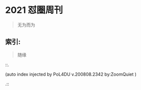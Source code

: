 # 2021 怼圈周刊
> 无为而为

## 索引:
> 随缘

::.



(auto index injected by 
PoL4DU v.200808.2342 by:ZoomQuiet
)

.::




